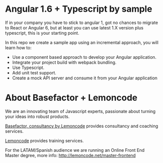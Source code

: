 # Angular 1.6 + Typescript by sample

If in your company you have to stick to angular 1, got no chances to migrate to React or Angular 6, but at least you can use latest 
1.X version plus typescript, this is your starting point.

In this repo we create a sample app using an incremental approach, you will learn how to:

  - Use a component based approach to develop your Angular application.
  - Integrate your project build with webpack bundling.
  - Use Typescript.
  - Add unit test support.
  - Create a mock API server and consume it from your Angular application
  
# About Basefactor + Lemoncode

We are an innovating team of Javascript experts, passionate about turning your ideas into robust products.

[Basefactor, consultancy by Lemoncode](http://www.basefactor.com) provides consultancy and coaching services.

[Lemoncode](http://lemoncode.net/services/en/#en-home) provides training services.

For the LATAM/Spanish audience we are running an Online Front End Master degree, more info: http://lemoncode.net/master-frontend
